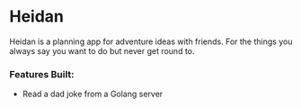# Heidan

Heidan is a planning app for adventure ideas with friends. For the things you always say you want to do but never get round to.

### Features Built:

- Read a dad joke from a Golang server